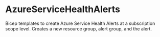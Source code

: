 # AzureServiceHealthAlerts
Bicep templates to create Azure Service Health Alerts at a subscription scope level. Creates a new resource group, alert group, and the alert.
